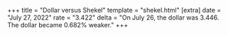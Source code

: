 +++
title = "Dollar versus Shekel"
template = "shekel.html"
[extra]
date = "July 27, 2022"
rate = "3.422"
delta = "On July 26, the dollar was 3.446. The dollar became 0.682% weaker."
+++
